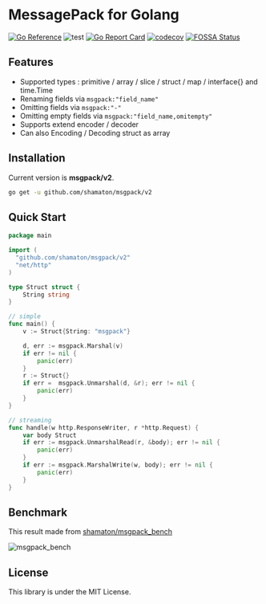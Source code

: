 # MessagePack for Golang

[![Go Reference](https://pkg.go.dev/badge/github.com/shamaton/msgpack.svg)](https://pkg.go.dev/github.com/shamaton/msgpack)
![test](https://github.com/shamaton/msgpack/workflows/test/badge.svg)
[![Go Report Card](https://goreportcard.com/badge/github.com/shamaton/msgpack)](https://goreportcard.com/report/github.com/shamaton/msgpack)
[![codecov](https://codecov.io/gh/shamaton/msgpack/branch/master/graph/badge.svg?token=9PD2JUK5V3)](https://codecov.io/gh/shamaton/msgpack)
[![FOSSA Status](https://app.fossa.com/api/projects/git%2Bgithub.com%2Fshamaton%2Fmsgpack.svg?type=shield)](https://app.fossa.com/projects/git%2Bgithub.com%2Fshamaton%2Fmsgpack?ref=badge_shield)

## Features
* Supported types : primitive / array / slice / struct / map / interface{} and time.Time
* Renaming fields via `msgpack:"field_name"`
* Omitting fields via `msgpack:"-"`
* Omitting empty fields via `msgpack:"field_name,omitempty"`
* Supports extend encoder / decoder
* Can also Encoding / Decoding struct as array

## Installation

Current version is **msgpack/v2**.
```sh
go get -u github.com/shamaton/msgpack/v2
```

## Quick Start
```go
package main

import (
  "github.com/shamaton/msgpack/v2"
  "net/http"
)

type Struct struct {
	String string
}

// simple
func main() {
	v := Struct{String: "msgpack"}

	d, err := msgpack.Marshal(v)
	if err != nil {
		panic(err)
	}
	r := Struct{}
	if err =  msgpack.Unmarshal(d, &r); err != nil {
		panic(err)
	}
}

// streaming
func handle(w http.ResponseWriter, r *http.Request) {
	var body Struct
	if err := msgpack.UnmarshalRead(r, &body); err != nil {
		panic(err)
    }
	if err := msgpack.MarshalWrite(w, body); err != nil {
		panic(err)
    }
}
```

## Benchmark
This result made from [shamaton/msgpack_bench](https://github.com/shamaton/msgpack_bench)

![msgpack_bench](https://github.com/user-attachments/assets/ed5bc4c5-a149-4083-98b8-ee6820c00eae)

## License

This library is under the MIT License.

